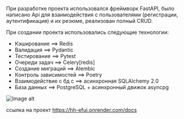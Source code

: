 При разработке проекта использовался фреймворк FastAPI,
было написано Api для взаимодействия с пользователями (регистрации, аутентификация)
и их резюме, реализован полный CRUD.


При создании проекта использовались следующие технологии:

- Кэширование ==> Redis
- Валидация ==> Pydantic
- Тестирование ==> Pytest
- Очереди задач ==> Celery[redis]
- Создание миграций ==> Alembic
- Контроль зависимостей ==> Poetry
- Взаимодействие с бд с ==> асинхронная SQLAlchemy 2.0
- База данных ==> PostgreSQL + асинхронный движок asyncpg




![Image alt](https://github.com/TetherOne/head_hunter/raw/master/photoes_for_github/img_3.png)

ссылка на проект
https://hh-efui.onrender.com/docs
